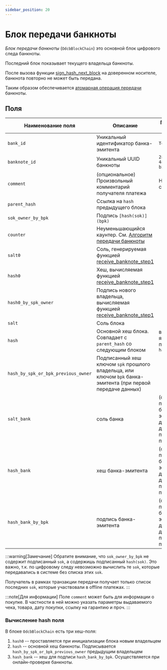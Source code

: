 ```yaml
---
sidebar_position: 20
---
```

# Блок передачи банкноты

*Блок передачи банкноты*
(`OdcbBlockChain`)
это основной блок цифрового следа банкноты.

Последний блок показывает текущего владельца банкноты.

После вызова функции
[sign_hash_next_block](../07-functions/sign-hash-next-block.md)
на доверенном носителе, 
банкнота повторно не может быть передана.

Таким образом обеспечивается 
[атомарная операция передачи](../../dc/2-money/index.md#атомарная-операция-передачи)
банкноты.

## Поля


| Наименование поля                   | Описание                                                                                                           | Пример значения \ замечание                                                                   |
|-------------------------------------|--------------------------------------------------------------------------------------------------------------------|-----------------------------------------------------------------------------------------------|
| `bank_id`                           | Уникальный идентификатор банка-эмитента                                                                            | `Test bank`                                                                                   |
| `banknote_id`                       | Уникальный UUID банкноты                                                                                           | `280bdff8-a345-4854-a60b-b57251ec4d0e`                                                        |
| `comment`                           | (опциональное) Произвольный комментарий получателя платежа                                                         | Не более 16383 символов Unicode.                                                              |
| `parent_hash`                       | Ссылка на `hash` предыдущего блока                                                                                 |                                                                                               |
| `sok_owner_by_bpk`                  | Подпись `[hash(sok)](bpk)`                                                                                         |                                                                                               |
| `counter`                           | Неуменьшающийся каунтер. См. [Алгоритм передачи банкноты](broadcast/index.md)                                      |                                                                                               |
| `salt0`                             | Соль, генерируемая функцией [receive_banknote_step1](../07-functions/receive-banknote-step1.md)                    |                                                                                               |
| `hash0`                             | Хеш, вычисляемая функцией [receive_banknote_step1](../07-functions/receive-banknote-step1.md)                      |                                                                                               |
| `hash0_by_spk_owner`                | Подпись нового владельца, вычисляемая функцией [receive_banknote_step1](../07-functions/receive-banknote-step1.md) |                                                                                               |
| `salt`                              | Соль блока                                                                                                         |                                                                                               |
| `hash`                              | Основной хеш блока. Совпадает с `parent_hash` со следующим блоком                                                  | в некоторых языках программирования `hash_`                                                   | 
| `hash_by_spk_or_bpk_previous_owner` | Подписанный хеш ключом `spk` прошлого владельца, или ключом `bpk` банка-эмитента (при первой передаче данных)      |
| `salt_bank`                         | соль банка                                                                                                         | (опционально) проставляется банком-эмитентом, при доступе в онлайн для подтверждения передачи |
| `hash_bank`                         | хеш банка-эмитента                                                                                                 | (опционально) проставляется банком-эмитентом, при доступе в онлайн для подтверждения передачи |
| `hash_bank_by_bpk`                  | подпись банка-эмитента                                                                                             | (опционально) проставляется банком-эмитентом, при доступе в онлайн для подтверждения передачи |

:::warning[Замечание]
Обратите внимание,
что `sok_owner_by_bpk`
не содержит подписанный `sok`,
а содержишь подписанный `hash(sok)`.
Это важно, т.к. по цифровому следу невозможно
вычислить те `sok`, 
которые передавались в системе без списка этих `sok`.

Получатель в рамках транзакции передачи получает только 
список последних `sok`, которые участвовали в offline 
платежах.
:::


:::note[Для информации]
Поле `comment`
может быть для информации о покупке.
В частности в ней можно указать параметры выдаваемого чека,
товара,
дату покупки,
ссылку на гарантию
и проч.
:::


### Вычисление hash поля

В блоке `OdcbBlockChain` есть три хеш-поля:

1. `hash0` -- проставляется при инициализации блока новым владельцем
2. `hash` -- основной хеш банкноты. Подписывается  `hash_by_spk_or_bpk_previous_owner` предыдущим владельцем
3. `hash_bank` -- хеш для подписи `hash_bank_by_bpk`. Осуществляется при онлайн-проверке банкноты.